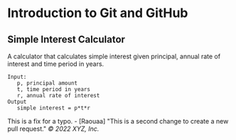 # Introduction to Git and GitHub

## Simple Interest Calculator

A calculator that calculates simple interest given principal, annual rate of interest and time period in years.

```
Input:
   p, principal amount
   t, time period in years
   r, annual rate of interest
Output
   simple interest = p*t*r
```
This is a fix for a typo. - [Raouaa]
"This is a second change to create a new pull request."
_© 2022 XYZ, Inc._
